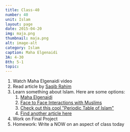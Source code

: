 ```yaml
---
title: Class-40
number: 40	
unit: Islam
layout: page
date: 2015-04-20
img: maja.png
thumbnail: maja.png
alt: image-alt
category: Islam
caption: Maha Elgenaidi
3A: 4-30
8th: 5-1
topic: 
---
```


1. Watch Maha Elgenaidi video
1. Read article by [Saqib Rahim](https://dl.dropboxusercontent.com/u/916107/teachdocs/ramadan.pdg.pdf)
2. Learn something about Islam.  Here are some options:
	1. [Maha Elgenaidi](https://www.ing.org/news-and-updates-list/1426-reflections-on-current-events-concerning-american-muslims)
	2. [Face to Face Interactions with Muslims](http://www.huffingtonpost.com/maha-elgenaidi/facetoface-interaction-is_1_b_5946212.html)
	3. [Check out this cool "Periodic Table of Islam"](/img/porfolio/islam-periodictable.jpg)
	4. [Find another article here](https://www.ing.org/ing-in-the-news)
3. Work on Final Project
3. Homework: Write a NOW on an aspect of class today